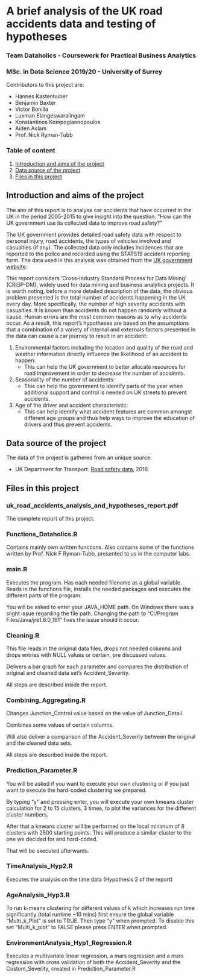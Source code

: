 # A brief analysis of the UK road accidents data and testing of hypotheses
### Team Dataholics - Coursework for Practical Business Analytics
### MSc. in Data Science 2019/20 - University of Surrey

Contributors to this project are:
- Hannes Kastenhuber
- Benjamin Baxter
- Victor Bonilla
- Luxman Elangeswaralingam
- Konstantinos Kompogiannopoulos
- Aiden Aslam
- Prof. Nick Ryman-Tubb

### Table of content

1. [Introduction and aims of the project](#introduction-and-aims-of-the-project)
2. [Data source of the project](#data-source-of-the-project)
3. [Files in this project](#files-in-this-project)

## Introduction and aims of the project

The aim of this report is to analyse car accidents that have occurred in the UK in the period 2005-2015 to give insight into the question: ”How can the UK government use its collected data to improve road safety?”

The UK government provides detailed road safety data with respect to personal injury, road accidents, the types of vehicles involved and casualties (if any). The collected data only includes incidences that are reported to the police and recorded using the STATS19 accident reporting form. The data used in this analysis was obtained from the [UK
government website](#data-source-of-the-project).

This report considers ‘Cross-Industry Standard Process for Data Mining’ (CRISP-DM), widely used for data mining and business analytics projects. It is worth noting, before a more detailed description of the data, the obvious problem presented is the total number of accidents happening in the UK every day. More specifically, the number of high severity accidents with casualties. It is known than accidents do not happen randomly without a cause. Human errors are the most common reasons as to why accidents occur. As a result, this report’s hypotheses are based on the assumptions that a combination of a variety of internal and externals factors presented in the data can cause a car journey to result in an accident:

1. Environmental factors including the location and quality of the road and weather information directly influence the likelihood of an accident to happen:
    - This can help the UK government to better allocate resources for road improvement in order to decrease the number of accidents.
2. Seasonality of the number of accidents:
    - This can help the government to identify parts of the year when additional support and control is needed on UK streets to prevent accidents.
3. Age of the driver and accident characteristic:
    - This can help identify what accident features are common amongst different age groups and thus help ways to improve the education of drivers and thus prevent accidents.

## Data source of the project

The data of the project is gathered from an unique source:

- UK Department for Transport. [Road safety data](https://data.gov.uk/dataset/cb7ae6f0-4be6-4935-9277-47e5ce24a11f/road-safety-data), 2016.

## Files in this project

### uk_road_accidents_analysis_and_hypotheses_report.pdf

The complete report of this project.

### Functions_Dataholics.R 

Contains mainly own written functions. Also contains some of the functions written by Prof. Nick F Ryman-Tubb, presented to us in the computer labs. 

### main.R 

Executes the program. Has each needed filename as a global variable. Reads in the functions file, installs the needed packages and executes the different parts of the program.

You will be asked to enter your JAVA_HOME path. On Windows there was a slight issue regarding the file path. Changing the path to “C:/Program Files/Java/jre1.8.0_161” fixes the issue should it occur.

### Cleaning.R 

This file reads in the original data files, drops not needed columns and drops entries with NULL values or certain, pre discussed values. 

Delivers a bar graph for each parameter and compares the distribution of original and cleaned data set’s Accident_Severity. 

All steps are described inside the report. 

### Combining_Aggregating.R 

Changes Junction_Control value based on the value of Junction_Detail. 

Combines some values of certain columns. 

Will also deliver a comparison of the Accident_Severity between the original and the cleaned data sets. 

All steps are described inside the report. 

### Prediction_Parameter.R 

You will be asked if you want to execute your own clustering or if you just want to execute the hard-coded clustering we prepared. 

By typing “y” and pressing enter, you will execute your own kmeans cluster calculation for 2 to 15 clusters, 3 times, to plot the variances for the different cluster numbers. 

After that a kmeans cluster will be performed on the local minimum of 8 clusters with 2500 starting points. This will produce a similar cluster to the one we decided for and hard-coded. 

That will be executed afterwards. 

### TimeAnalysis_Hyp2.R 

Executes the analysis on the time data (Hypothesis 2 of the report) 

### AgeAnalysis_Hyp3.R 

To run k-means clustering for different values of k which increases run time significantly (total runtime ~10 mins) first ensure the global variable “Multi_k_Plot” is set to TRUE. Then type “y” when prompted. To disable this set “Multi_k_plot” to FALSE please press ENTER when prompted. 

### EnvironmentAnalysis_Hyp1_Regression.R 

Executes a multivariate linear regression, a mars regression and a mars regression with cross validation of both the Accident_Severity and the Custom_Severity, created in Prediction_Parameter.R 

